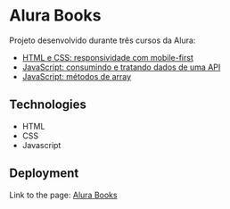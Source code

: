 # Alura Books

<p>
  Projeto desenvolvido durante três cursos da Alura:
</p>

<ul>
  <li>
    <a href="https://www.alura.com.br/curso-online-html-css-responsividade-mobile-first" rel="noopener noreferrer" target="_blank">
    HTML e CSS: responsividade com mobile-first
    </a>
  </li>

  <li>
    <a href="https://www.alura.com.br/curso-online-javascript-consumindo-tratando-dados-api" rel="noopener noreferrer" target="_blank">
    JavaScript: consumindo e tratando dados de uma API
    </a>
  </li>
  <li>
    <a href="https://www.alura.com.br/curso-online-javascript-metodos-array" rel="noopener noreferrer" target="_blank">
    JavaScript: métodos de array
    </a>
  </li>
</ul>

## Technologies

- HTML
- CSS
- Javascript

## Deployment

<p>Link to the page: 
<a href="https://guilhermerocha0.github.io/alura-books/"
rel="noopener noreferrer" target="_blank">Alura Books</a>
</p>
